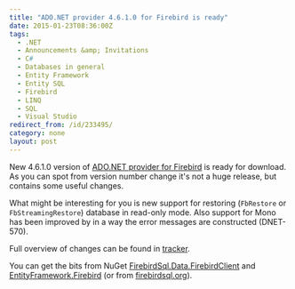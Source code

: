 ```yaml
---
title: "ADO.NET provider 4.6.1.0 for Firebird is ready"
date: 2015-01-23T08:36:00Z
tags:
  - .NET
  - Announcements &amp; Invitations
  - C#
  - Databases in general
  - Entity Framework
  - Entity SQL
  - Firebird
  - LINQ
  - SQL
  - Visual Studio
redirect_from: /id/233495/
category: none
layout: post
---
```

New 4.6.1.0 version of [ADO.NET provider for Firebird][1] is ready for download. As you can spot from version number change it's not a huge release, but contains some useful changes.

<!-- excerpt -->

What might be interesting for you is new support for restoring (`FbRestore` or `FbStreamingRestore`) database in read-only mode. Also support for Mono has been improved by in a way the error messages are constructed (DNET-570).

Full overview of changes can be found in [tracker][4].

You can get the bits from NuGet [FirebirdSql.Data.FirebirdClient][2] and [EntityFramework.Firebird][3] (or from [firebirdsql.org][1]).

[1]: http://www.firebirdsql.org/en/net-provider/
[2]: http://www.nuget.org/packages/FirebirdSql.Data.FirebirdClient/
[3]: http://www.nuget.org/packages/EntityFramework.Firebird/
[4]: http://tracker.firebirdsql.org/secure/ReleaseNote.jspa?projectId=10003&styleName=Text&version=10661